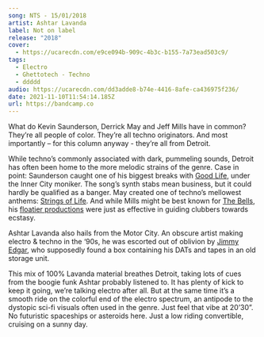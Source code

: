 ```yaml
---
song: NTS - 15/01/2018
artist: Ashtar Lavanda
label: Not on label
release: "2018"
cover:
  - https://ucarecdn.com/e9ce094b-909c-4b3c-b155-7a73ead503c9/
tags:
  - Electro
  - Ghettotech - Techno
  - ddddd
audio: https://ucarecdn.com/dd3adde8-b74e-4416-8afe-ca436975f236/
date: 2021-11-10T11:54:14.185Z
url: https://bandcamp.co
---
```

What do Kevin Saunderson, Derrick May and Jeff Mills have in common? They’re all people of color. They’re all techno originators. And most importantly – for this column anyway - they’re all from Detroit. 

While techno’s commonly associated with dark, pummeling sounds, Detroit has often been home to the more melodic strains of the genre. Case in point: Saunderson caught one of his biggest breaks with [Good Life](https://www.youtube.com/watch?v=KJxJxr9RlKM), under the Inner City moniker. The song’s synth stabs mean business, but it could hardly be qualified as a banger. May created one of techno’s mellowest anthems: [Strings of Life](https://www.youtube.com/watch?v=rFQZndywOR4). And while Mills might be best known for [The Bells](https://www.youtube.com/watch?v=DwpedKWwS3w), his [floatier productions](https://www.youtube.com/watch?v=jHmBxqLhD40) were just as effective in guiding clubbers towards ecstasy.

Ashtar Lavanda also hails from the Motor City. An obscure artist making electro & techno in the ‘90s, he was escorted out of oblivion by [Jimmy Edgar](https://jimmyedgar.bandcamp.com/), who supposedly found a box containing his DATs and tapes in an old storage unit. 

This mix of 100% Lavanda material breathes Detroit, taking lots of cues from the boogie funk Ashtar probably listened to. It has plenty of kick to keep it going, we’re talking electro after all. But at the same time it’s a smooth ride on the colorful end of the electro spectrum, an antipode to the dystopic sci-fi visuals often used in the genre. Just feel that vibe at 20’30”. No futuristic spaceships or asteroids here. Just a low riding convertible, cruising on a sunny day.
